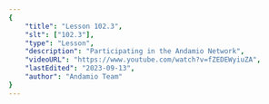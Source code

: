 ```yaml
---
{
    "title": "Lesson 102.3",
    "slt": ["102.3"],
    "type": "Lesson",
    "description": "Participating in the Andamio Network",
    "videoURL": "https://www.youtube.com/watch?v=fZEDEWyiuZA",
    "lastEdited": "2023-09-13",
    "author": "Andamio Team"
}
---
```

